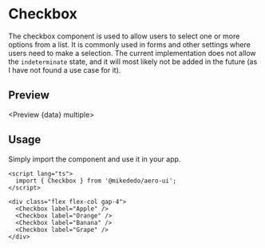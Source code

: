 # Checkbox

The checkbox component is used to allow users to select one or more options from a list. It is commonly used in forms and other settings where users need to make a selection. The current implementation does not allow the `indeterminate` state, and it will most likely not be added in the future (as I have not found a use case for it).

<script>
  import { Preview } from '$components';
  import { Checkbox } from '$lib/components/checkbox';

  export let data;
</script>

## Preview

<Preview {data} multiple>
<Checkbox label="Correct" />
<Checkbox label="Invalid" invalid />
<Checkbox label="Disabled" disabled />
</Preview>

## Usage

Simply import the component and use it in your app.

```svelte
<script lang="ts">
  import { Checkbox } from '@mikededo/aero-ui';
</script>

<div class="flex flex-col gap-4">
  <Checkbox label="Apple" />
  <Checkbox label="Orange" />
  <Checkbox label="Banana" />
  <Checkbox label="Grape" />
</div>
```
